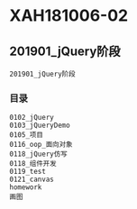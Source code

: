 # XAH181006-02

## 201901_jQuery阶段
```
201901_jQuery阶段
```

### 目录
```
0102_jQuery
0103_jQueryDemo
0105_项目
0116_oop_面向对象
0118_jQuery仿写
0118_组件开发
0119_test
0121_canvas
homework
画图
```

